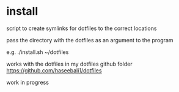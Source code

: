 # install

script to create symlinks for dotfiles to the correct locations

pass the directory with the dotfiles as an argument to the program

  e.g.
    ./install.sh ~/dotfiles
    
works with the dotfiles in my dotfiles github folder
  https://github.com/haseebali1/dotfiles
 
work in progress
